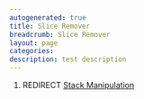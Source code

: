 ```yaml
---
autogenerated: true
title: Slice Remover
breadcrumb: Slice Remover
layout: page
categories: 
description: test description
---
```


1.  REDIRECT [Stack Manipulation](Stack_Manipulation "wikilink")
